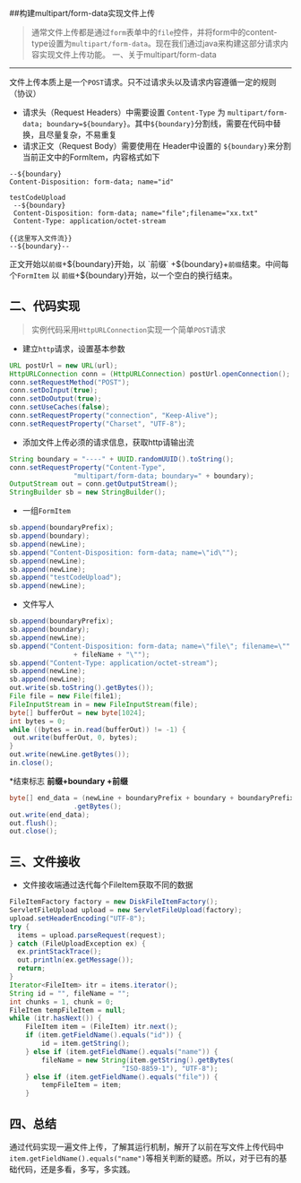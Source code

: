 ##构建multipart/form-data实现文件上传
> 通常文件上传都是通过`form`表单中的`file`控件，并将form中的content-type设置为`multipart/form-data`。现在我们通过java来构建这部分请求内容实现文件上传功能。
一、关于multipart/form-data
----
文件上传本质上是一个`POST`请求。只不过请求头以及请求内容遵循一定的规则（协议）
+ 请求头（Request Headers）中需要设置 `Content-Type` 为 `multipart/form-data; boundary=${boundary}`。其中`${boundary}`分割线，需要在代码中替换，且尽量复杂，不易重复
+ 请求正文（Request Body）需要使用在 Header中设置的 `${boundary}`来分割当前正文中的FormItem，内容格式如下

 ```plain
 --${boundary}
 Content-Disposition: form-data; name="id"
 
 testCodeUpload
  --${boundary}
  Content-Disposition: form-data; name="file";filename="xx.txt"
  Content-Type: application/octet-stream
 
 {{这里写入文件流}}
 --${boundary}--
 
 ```
 正文开始以`前缀`+${boundary}开始，以 `前缀` +${boundary}+`前缀`结束。中间每个`FormItem` 以 `前缀`+${boundary}开始，以一个空白的换行结束。 
 
二、代码实现
----
>实例代码采用`HttpURLConnection`实现一个简单`POST`请求

* 建立`http`请求，设置基本参数
```java
URL postUrl = new URL(url);
HttpURLConnection conn = (HttpURLConnection) postUrl.openConnection();
conn.setRequestMethod("POST");
conn.setDoInput(true);
conn.setDoOutput(true);
conn.setUseCaches(false);
conn.setRequestProperty("connection", "Keep-Alive");
conn.setRequestProperty("Charset", "UTF-8");
```
* 添加文件上传必须的请求信息，获取http请输出流
```java
String boundary = "----" + UUID.randomUUID().toString();
conn.setRequestProperty("Content-Type",
				"multipart/form-data; boundary=" + boundary);
OutputStream out = conn.getOutputStream();	
StringBuilder sb = new StringBuilder();			
```
* 一组`FormItem`
```java
sb.append(boundaryPrefix);
sb.append(boundary);
sb.append(newLine);
sb.append("Content-Disposition: form-data; name=\"id\"");
sb.append(newLine);
sb.append(newLine);
sb.append("testCodeUpload");
sb.append(newLine);
```
* 文件写人
```java
sb.append(boundaryPrefix);
sb.append(boundary);
sb.append(newLine);
sb.append("Content-Disposition: form-data; name=\"file\"; filename=\""
				+ fileName + "\"");
sb.append("Content-Type: application/octet-stream");
sb.append(newLine);
sb.append(newLine);
out.write(sb.toString().getBytes());		
File file = new File(file1);
FileInputStream in = new FileInputStream(file);
byte[] bufferOut = new byte[1024];
int bytes = 0;
while ((bytes = in.read(bufferOut)) != -1) {
 out.write(bufferOut, 0, bytes);
}
out.write(newLine.getBytes());
in.close();
```
*结束标志 **前缀+boundary +前缀**
```java
byte[] end_data = (newLine + boundaryPrefix + boundary + boundaryPrefix + newLine)
				.getBytes();
out.write(end_data);
out.flush();
out.close();
```
三、文件接收
----
* 文件接收端通过迭代每个FileItem获取不同的数据

```java
FileItemFactory factory = new DiskFileItemFactory();
ServletFileUpload upload = new ServletFileUpload(factory);
upload.setHeaderEncoding("UTF-8");
try {
  items = upload.parseRequest(request);
} catch (FileUploadException ex) {
  ex.printStackTrace();
  out.println(ex.getMessage());
  return;
}
Iterator<FileItem> itr = items.iterator();
String id = "", fileName = "";
int chunks = 1, chunk = 0;
FileItem tempFileItem = null;
while (itr.hasNext()) {
	FileItem item = (FileItem) itr.next();
	if (item.getFieldName().equals("id")) {
		id = item.getString();
	} else if (item.getFieldName().equals("name")) {
		fileName = new String(item.getString().getBytes(
							"ISO-8859-1"), "UTF-8");
	} else if (item.getFieldName().equals("file")) {
		tempFileItem = item;
	}
```
四、总结
----
通过代码实现一遍文件上传，了解其运行机制，解开了以前在写文件上传代码中`item.getFieldName().equals("name")`等相关判断的疑惑。所以，对于已有的基础代码，还是多看，多写，多实践。
